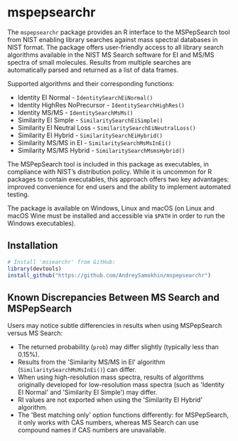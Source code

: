 # mspepsearchr

The `mspepsearchr` package provides an R interface to the MSPepSearch tool from NIST enabling library searches against mass spectral databases in NIST format. The package offers user-friendly access to all library search algorithms available in the NIST MS Search software for EI and MS/MS spectra of small molecules. Results from multiple searches are automatically parsed and returned as a list of data frames.

Supported algorithms and their corresponding functions:
- Identity EI Normal - `IdentitySearchEiNormal()`
- Identity HighRes NoPrecursor - `IdentitySearchHighRes()`
- Identity MS/MS - `IdentitySearchMsMs()`
- Similarity EI Simple - `SimilaritySearchEiSimple()`
- Similarity EI Neutral Loss - `SimilaritySearchEiNeutralLoss()`
- Similarity EI Hybrid - `SimilaritySearchEiHybrid()`
- Similarity MS/MS in EI - `SimilaritySearchMsMsInEi()`
- Similarity MS/MS Hybrid - `SimilaritySearchMsmsHybrid()`

The MSPepSearch tool is included in this package as executables, in compliance with NIST’s distribution policy. While it is uncommon for R packages to contain executables, this approach offers two key advantages: improved convenience for end users and the ability to implement automated testing.

The package is available on Windows, Linux and macOS (on Linux and macOS Wine must be installed and accessible via `$PATH` in order to run the Windows executables).


## Installation

``` r
# Install 'mssearchr' from GitHub:
library(devtools)
install_github("https://github.com/AndreySamokhin/mspepsearchr")
```


## Known Discrepancies Between MS Search and MSPepSearch

Users may notice subtle differencies in results when using MSPepSearch versus MS Search:
- The returned probability (`prob`) may differ slightly (typically less than 0.15%).
- Results from the 'Similarity MS/MS in EI' algorithm (`SimilaritySearchMsMsInEi()`) can differ.
- When using high-resolution mass spectra, results of algorithms originally developed for low-resolution mass spectra (such as 'Identity EI Normal' and 'Similarity EI Simple') may differ.
- RI values are not exported when using the 'Similarity EI Hybrid' algorithm.
- The 'Best matching only' option functions differently: for MSPepSearch, it only works with CAS numbers, whereas MS Search can use compound names if CAS numbers are unavailable.


